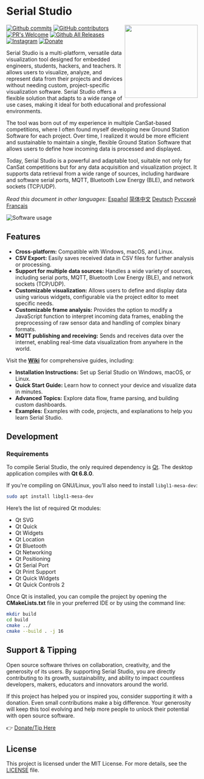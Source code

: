 # Serial Studio

<a href="#">
    <img width="192px" height="192px" src="doc/icon.svg" align="right" />
</a>

[![Github commits](https://img.shields.io/github/last-commit/Serial-Studio/Serial-Studio?style=for-the-badge&logo=github)](https://github.com/Serial-Studio/Serial-Studio/commits/master)
[![GitHub contributors](https://img.shields.io/github/contributors/Serial-Studio/Serial-Studio?style=for-the-badge&logo=github)](https://github.com/Serial-Studio/Serial-Studio/graphs/contributors)
[![PR's Welcome](https://img.shields.io/badge/PRs-welcome-brightgreen?style=for-the-badge)](https://github.com/Serial-Studio/Serial-Studio/pull/new)
[![Github All Releases](https://img.shields.io/github/downloads/Serial-Studio/Serial-Studio/total.svg?style=for-the-badge&logo=github)](https://github.com/Serial-Studio/Serial-Studio/releases/)
[![Instagram](https://img.shields.io/badge/Instagram-E4405F?style=for-the-badge&logo=instagram&logoColor=white)](https://instagram.com/serialstudio.app)
[![Donate](https://img.shields.io/badge/PayPal-00457C?style=for-the-badge&logo=paypal&logoColor=white)](https://www.paypal.com/donate?hosted_button_id=XN68J47QJKYDE)

Serial Studio is a multi-platform, versatile data visualization tool designed for embedded engineers, students, hackers, and teachers. It allows users to visualize, analyze, and represent data from their projects and devices without needing custom, project-specific visualization software. Serial Studio offers a flexible solution that adapts to a wide range of use cases, making it ideal for both educational and professional environments.

The tool was born out of my experience in multiple CanSat-based competitions, where I often found myself developing new Ground Station Software for each project. Over time, I realized it would be more efficient and sustainable to maintain a single, flexible Ground Station Software that allows users to define how incoming data is processed and displayed.

Today, Serial Studio is a powerful and adaptable tool, suitable not only for CanSat competitions but for any data acquisition and visualization project. It supports data retrieval from a wide range of sources, including hardware and software serial ports, MQTT, Bluetooth Low Energy (BLE), and network sockets (TCP/UDP).

*Read this document in other languages*: [Español](doc/README_ES.md) [简体中文](doc/README_ZH.md) [Deutsch](doc/README_DE.md) [Русский](doc/README_RU.md) [Français](doc/README_FR.md)

![Software usage](doc/screenshot.png)

## Features

- **Cross-platform:** Compatible with Windows, macOS, and Linux.
- **CSV Export:** Easily saves received data in CSV files for further analysis or processing.
- **Support for multiple data sources:** Handles a wide variety of sources, including serial ports, MQTT, Bluetooth Low Energy (BLE), and network sockets (TCP/UDP).
- **Customizable visualization:** Allows users to define and display data using various widgets, configurable via the project editor to meet specific needs.
- **Customizable frame analysis:** Provides the option to modify a JavaScript function to interpret incoming data frames, enabling the preprocessing of raw sensor data and handling of complex binary formats.
- **MQTT publishing and receiving:** Sends and receives data over the internet, enabling real-time data visualization from anywhere in the world.

Visit the **[Wiki](https://github.com/Serial-Studio/Serial-Studio/wiki)** for comprehensive guides, including:

- **Installation Instructions:** Set up Serial Studio on Windows, macOS, or Linux.  
- **Quick Start Guide:** Learn how to connect your device and visualize data in minutes.  
- **Advanced Topics:** Explore data flow, frame parsing, and building custom dashboards.
- **Examples:** Examples with code, projects, and explanations to help you learn Serial Studio.

## Development

### Requirements

To compile Serial Studio, the only required dependency is [Qt](http://www.qt.io/download-open-source/). The desktop application compiles with **Qt 6.8.0**.

If you're compiling on GNU/Linux, you’ll also need to install `libgl1-mesa-dev`:

```bash
sudo apt install libgl1-mesa-dev
```

Here’s the list of required Qt modules:

- Qt SVG
- Qt Quick
- Qt Widgets
- Qt Location
- Qt Bluetooth
- Qt Networking
- Qt Positioning
- Qt Serial Port
- Qt Print Support
- Qt Quick Widgets
- Qt Quick Controls 2

Once Qt is installed, you can compile the project by opening the **CMakeLists.txt** file in your preferred IDE or by using the command line:

```bash
mkdir build
cd build 
cmake ../ 
cmake --build . -j 16
```

## Support & Tipping

Open source software thrives on collaboration, creativity, and the generosity of its users. By supporting Serial Studio, you are directly contributing to its growth, sustainability, and ability to impact countless developers, makers, educators and innovators around the world.

If this project has helped you or inspired you, consider supporting it with a donation. Even small contributions make a big difference. Your generosity will keep this tool evolving and help more people to unlock their potential with open source software.

👉 [Donate/Tip Here](https://www.paypal.com/donate?hosted_button_id=XN68J47QJKYDE)

## License

This project is licensed under the MIT License. For more details, see the [LICENSE](LICENSE.md) file.
